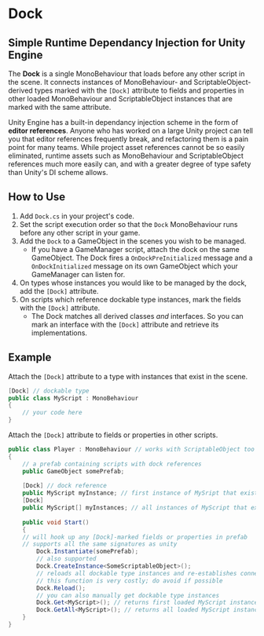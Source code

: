 # Dock

## Simple Runtime Dependancy Injection for Unity Engine

The **Dock** is a single MonoBehaviour that loads before any other script in the scene. It connects instances of MonoBehaviour- and ScriptableObject-derived types marked with the `[Dock]` attribute to fields and properties in other loaded MonoBehaviour and ScriptableObject instances that are marked with the same attribute.

Unity Engine has a built-in dependancy injection scheme in the form of **editor references**. Anyone who has worked on a large Unity project can tell you that editor references frequently break, and refactoring them is a pain point for many teams. While project asset references cannot be so easily eliminated, runtime assets such as MonoBehaviour and ScriptableObject references much more easily can, and with a greater degree of type safety than Unity's DI scheme allows.

## How to Use

1. Add `Dock.cs` in your project's code.
2. Set the script execution order so that the `Dock` MonoBehaviour runs before any other script in your game.
3. Add the `Dock` to a GameObject in the scenes you wish to be managed.
    - If you have a GameManager script, attach the dock on the same GameObject. The Dock fires a `OnDockPreInitialized` message and a `OnDockInitialized` message on its own GameObject which your GameManager can listen for.
4. On types whose instances you would like to be managed by the dock, add the `[Dock]` attribute.
5. On scripts which reference dockable type instances, mark the fields with the `[Dock]` attribute.
    - The Dock matches all derived classes *and* interfaces. So you can mark an interface with the `[Dock]` attribute and retrieve its implementations.

## Example

Attach the `[Dock]` attribute to a type with instances that exist in the scene.
```csharp
[Dock] // dockable type
public class MyScript : MonoBehaviour
{
    // your code here
}
```

Attach the `[Dock]` attribute to fields or properties in other scripts.
```csharp
public class Player : MonoBehaviour // works with ScriptableObject too
{
    // a prefab containing scripts with dock references
    public GameObject somePrefab;
    
    [Dock] // dock reference
    public MyScript myInstance; // first instance of MySript that exists on scene load will be assigned
    [Dock]
    public MyScript[] myInstances; // all instances of MyScript that exist on scene load will be collected and assigned here
    
    public void Start()
    {
	// will hook up any [Dock]-marked fields or properties in prefab
	// supports all the same signatures as unity
        Dock.Instantiate(somePrefab);
        // also supported
        Dock.CreateInstance<SomeScriptableObject>();
        // reloads all dockable type instances and re-establishes connections
        // this function is very costly; do avoid if possible
        Dock.Reload();
        // you can also manually get dockable type instances
        Dock.Get<MyScript>(); // returns first loaded MyScript instance
        Dock.GetAll<MyScript>(); // returns all loaded MyScript instances
    }
}
```

